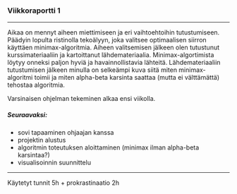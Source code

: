 ### Viikkoraportti 1

---

Aikaa on mennyt aiheen miettimiseen ja eri vaihtoehtoihin tutustumiseen. Päädyin lopulta ristinolla tekoälyyn, joka valitsee optimaalisen siirron käyttäen minimax-algoritmia. Aiheen valitsemisen jälkeen olen tutustunut kurssimateriaaliin ja kartoittanut lähdemateriaalia. Minimax-algortimista löytyy onneksi paljon hyviä ja havainnollistavia lähteitä. Lähdemateriaaliin tutustumisen jälkeen minulla on selkeämpi kuva siitä miten minimax-algoritmi toimii ja miten alpha-beta karsinta saattaa (mutta ei välttämättä) tehostaa algoritmia.

Varsinaisen ohjelman tekeminen alkaa ensi viikolla.


##### Seuraavaksi:

* sovi tapaaminen ohjaajan kanssa
* projektin alustus
* algoritmin toteutuksen aloittaminen (minimax ilman alpha-beta karsintaa?)
* visualisoinnin suunnittelu

---

Käytetyt tunnit 5h + prokrastinaatio 2h